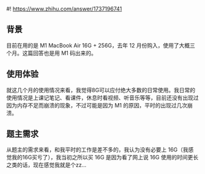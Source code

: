 #! https://www.zhihu.com/answer/1737196741


## 背景

目前在用的是 M1 MacBook Air 16G + 256G，去年 12 月份购入，使用了大概三个月。这篇回答也是用 M1 码出来的。

## 使用体验

就这几个月的使用情况来看，我觉得8G可以应付绝大多数的日常使用。我日常的使用情况是上课记笔记、看课件，休息时看视频、听音乐等等，目前还没有出现过因为内存不足而崩溃的现象，不过可能是因为 M1 的原因，平时的出现过几次崩溃。

## 题主需求

从题主的需求来看，和我平时的工作是差不多的，我认为没有必要上 16G（我感觉我的16G买亏了），我当初之所以买 16G 是因为看了网上说 16G 使用的时间更长之类的话，现在感觉我就是个zz...
